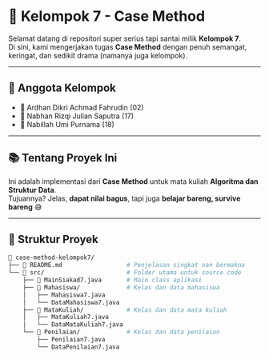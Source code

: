 # 🧠 Kelompok 7 - Case Method

Selamat datang di repositori super serius tapi santai milik **Kelompok 7**.  
Di sini, kami mengerjakan tugas **Case Method** dengan penuh semangat, keringat, dan sedikit drama (namanya juga kelompok).

---

## 👥 Anggota Kelompok

- 🧔 Ardhan Dikri Achmad Fahrudin (02)  
- 🧠 Nabhan Rizqi Julian Saputra (17)  
- 🌸 Nabillah Umi Purnama (18)  

---

## 📚 Tentang Proyek Ini

Ini adalah implementasi dari **Case Method** untuk mata kuliah **Algoritma dan Struktur Data**.  
Tujuannya? Jelas, **dapat nilai bagus**, tapi juga **belajar bareng, survive bareng** 😅

---

## 📂 Struktur Proyek

```bash
📁 case-method-kelompok7/
├── 📄 README.md                  # Penjelasan singkat nan bermakna
└── 📁 src/                       # Folder utama untuk source code
    ├── 📄 MainSiakad7.java       # Main class aplikasi
    ├── 📁 Mahasiswa/             # Kelas dan data mahasiswa
    │   ├── Mahasiswa7.java
    │   └── DataMahasiswa7.java
    ├── 📁 MataKuliah/            # Kelas dan data mata kuliah
    │   ├── MataKuliah7.java
    │   └── DataMataKuliah7.java
    └── 📁 Penilaian/             # Kelas dan data penilaian
        ├── Penilaian7.java
        └── DataPenilaian7.java
